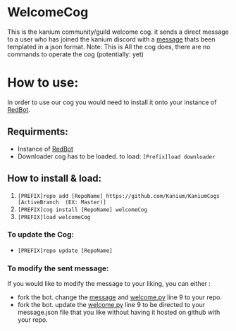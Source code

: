 # WelcomeCog
This is the kanium community/guild welcome cog. it sends a direct message to a user who has joined the kanium discord with a [message](./data/embedded_message.json) thats been templated in a json format. Note: This is All the cog does, there are no commands to operate the cog (potentially: yet)

# How to use:

In order to use our cog you would need to install it onto your instance of [RedBot](https://github.com/Cog-Creators/Red-DiscordBot).


## Requirments:

- Instance of [RedBot](https://github.com/Cog-Creators/Red-DiscordBot)
- Downloader cog has to be loaded. to load:
    ```[Prefix]load downloader```

## How to install & load:

1. ```[PREFIX]repo add [RepoName] https://github.com/Kanium/KaniumCogs [ActiveBranch  (EX: Master)] ```
2. ```[PREFIX]cog install [RepoName] welcomeCog```
3. ```[PREFIX]load welcomeCog```

### To update the Cog:
- ```[PREFIX]repo update [RepoName]```

### To modify the sent message:

If you would like to modify the message to your liking, you can either :
- fork the bot. change the [message](./data/embedded_message.json) and [welcome.py](./welcome.py) line 9 to your repo.
- fork the bot. update the [welcome.py](./welcome.py) line 9 to be directed to your message.json file that you like without having it hosted on github with your repo.
